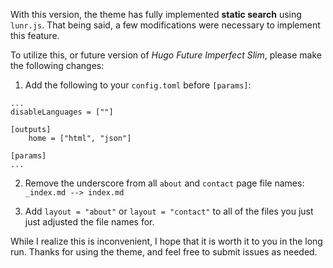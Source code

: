 With this version, the theme has fully implemented **static search** using
`lunr.js`. That being said, a few modifications were necessary to implement this
feature.

To utilize this, or future version of *Hugo Future Imperfect Slim*, please make
the following changes:

1. Add the following to your `config.toml` before `[params]`:
  ```
  ...
  disableLanguages = [""]

  [outputs]
      home = ["html", "json"]

  [params]
  ...
  ```

2. Remove the underscore from all `about` and `contact` page file names:
`_index.md --> index.md`

3. Add `layout = "about"` or `layout = "contact"` to all of the files you just
just adjusted the file names for.

While I realize this is inconvenient, I hope that it is worth it to you in the
long run. Thanks for using the theme, and feel free to submit issues as needed.
